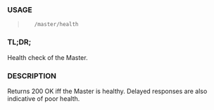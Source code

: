 <!--- This is an automatically generated file. DO NOT EDIT! --->
### USAGE ###
>        /master/health

### TL;DR; ###
Health check of the Master.

### DESCRIPTION ###
Returns 200 OK iff the Master is healthy.
Delayed responses are also indicative of poor health.